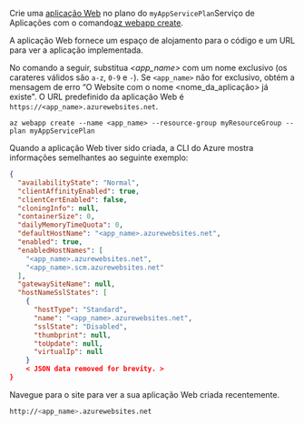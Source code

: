 Crie uma [aplicação Web](../articles/app-service-web/app-service-web-overview.md) no plano do `myAppServicePlan`Serviço de Aplicações com o comando[az webapp create](/cli/azure/webapp#create). 

A aplicação Web fornece um espaço de alojamento para o código e um URL para ver a aplicação implementada.

No comando a seguir, substitua  *\<app_name>* com um nome exclusivo (os carateres válidos são `a-z`, `0-9` e `-`). Se `<app_name>` não for exclusivo, obtém a mensagem de erro “O Website com o nome <nome_da_aplicação> já existe". O URL predefinido da aplicação Web é `https://<app_name>.azurewebsites.net`. 

```azurecli-interactive
az webapp create --name <app_name> --resource-group myResourceGroup --plan myAppServicePlan
```

Quando a aplicação Web tiver sido criada, a CLI do Azure mostra informações semelhantes ao seguinte exemplo:

```json
{
  "availabilityState": "Normal",
  "clientAffinityEnabled": true,
  "clientCertEnabled": false,
  "cloningInfo": null,
  "containerSize": 0,
  "dailyMemoryTimeQuota": 0,
  "defaultHostName": "<app_name>.azurewebsites.net",
  "enabled": true,
  "enabledHostNames": [
    "<app_name>.azurewebsites.net",
    "<app_name>.scm.azurewebsites.net"
  ],
  "gatewaySiteName": null,
  "hostNameSslStates": [
    {
      "hostType": "Standard",
      "name": "<app_name>.azurewebsites.net",
      "sslState": "Disabled",
      "thumbprint": null,
      "toUpdate": null,
      "virtualIp": null
    }
    < JSON data removed for brevity. >
}
```

Navegue para o site para ver a sua aplicação Web criada recentemente.

```bash
http://<app_name>.azurewebsites.net
```
